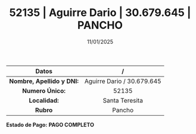 ﻿---
title: 52135 | Aguirre Dario | 30.679.645 | PANCHO
date: 11/01/2025
draft: false
tags: ['santa-teresita', 'titular', 'pancho']
---

|          **Datos**          |  /  |
|:---------------------------:|:---:|
| **Nombre, Apellido y DNI:** | Aguirre Dario / 30.679.645 |
|      **Numero Único:**      | 52135 |
|        **Localidad:**       | Santa Teresita |
|          **Rubro**          | Pancho |

**Estado de Pago:** **PAGO COMPLETO**
